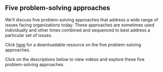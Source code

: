 ## Five problem-solving approaches

We’ll discuss five problem-solving approaches that address a wide range of issues facing organizations today. These approaches are sometimes used individually and other times combined and sequenced to best address a particular set of issues.

Click [here]() for a downloadable resource on the five problem-solving approaches.

Click on the descriptions below to view videos and explore these five problem-solving approaches.
